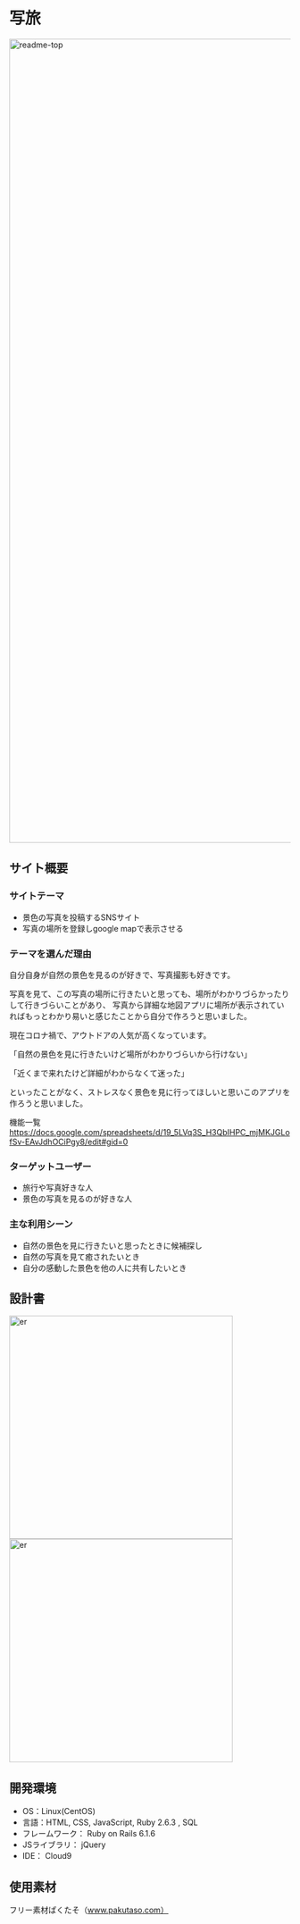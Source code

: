 # 写旅
<img width="1440" alt="readme-top" src="https://user-images.githubusercontent.com/105714943/182116686-82ff415a-d0fe-4680-898d-fd19d70a9d92.png">

## サイト概要
### サイトテーマ
- 景色の写真を投稿するSNSサイト
- 写真の場所を登録しgoogle mapで表示させる

### テーマを選んだ理由
自分自身が自然の景色を見るのが好きで、写真撮影も好きです。

写真を見て、この写真の場所に行きたいと思っても、場所がわかりづらかったりして行きづらいことがあり、
写真から詳細な地図アプリに場所が表示されていればもっとわかり易いと感じたことから自分で作ろうと思いました。

現在コロナ禍で、アウトドアの人気が高くなっています。

「自然の景色を見に行きたいけど場所がわかりづらいから行けない」

「近くまで来れたけど詳細がわからなくて迷った」

といったことがなく、ストレスなく景色を見に行ってほしいと思いこのアプリを作ろうと思いました。

機能一覧  
https://docs.google.com/spreadsheets/d/19_5LVq3S_H3QbIHPC_mjMKJGLofSv-EAvJdhOCiPgy8/edit#gid=0

### ターゲットユーザー
- 旅行や写真好きな人
- 景色の写真を見るのが好きな人

### 主な利用シーン
- 自然の景色を見に行きたいと思ったときに候補探し
- 自然の写真を見て癒されたいとき
- 自分の感動した景色を他の人に共有したいとき

## 設計書
<img width="400" alt="er" src="https://user-images.githubusercontent.com/105714943/185017940-44a4cd4d-4cd2-47fd-bada-4525f84989ed.png"><img width="400" alt="er" src="https://user-images.githubusercontent.com/105714943/182125962-e3724e6b-8d67-4165-a2a5-69cf67ff3153.jpeg">

## 開発環境
- OS：Linux(CentOS)
- 言語：HTML, CSS, JavaScript, Ruby 2.6.3 , SQL
- フレームワーク： Ruby on Rails 6.1.6
- JSライブラリ： jQuery
- IDE： Cloud9

## 使用素材
フリー素材ぱくたそ（www.pakutaso.com）
